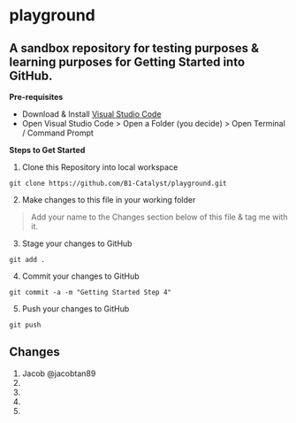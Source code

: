 # playground
## A sandbox repository for testing purposes &amp; learning purposes for Getting Started into GitHub.

**Pre-requisites**
* Download & Install [Visual Studio Code](https://code.visualstudio.com/download)
* Open Visual Studio Code > Open a Folder (you decide) > Open Terminal / Command Prompt

**Steps to Get Started**
1. Clone this Repository into local workspace
```
git clone https://github.com/B1-Catalyst/playground.git
```

2. Make changes to this file in your working folder
> Add your name to the Changes section below of this file &amp; tag me with it.

3. Stage your changes to GitHub
```
git add .
```

4. Commit your changes to GitHub
```
git commit -a -m "Getting Started Step 4"
```

5. Push your changes to GitHub
```
git push
```

## Changes
1. Jacob @jacobtan89
2. 
3. 
4. 
5. 
